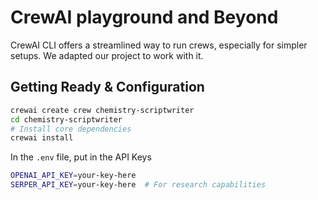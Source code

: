 # CrewAI playground and Beyond

CrewAI CLI offers a streamlined way to run crews, especially for simpler setups. We adapted our project to work with it.

## Getting Ready & Configuration
```bash
crewai create crew chemistry-scriptwriter
cd chemistry-scriptwriter
# Install core dependencies
crewai install
```

In the `.env` file, put in the API Keys
```bash
OPENAI_API_KEY=your-key-here
SERPER_API_KEY=your-key-here  # For research capabilities
```
